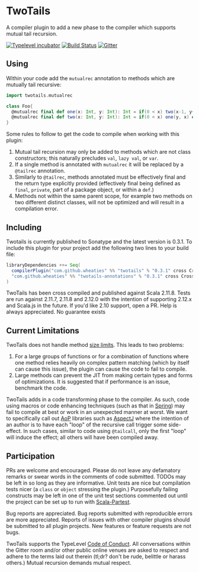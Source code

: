 # TwoTails

A compiler plugin to add a new phase to the compiler which supports mutual tail recursion.


[![Typelevel incubator](https://img.shields.io/badge/typelevel-incubator-F51C2B.svg)](http://typelevel.org) [![Build Status](https://travis-ci.org/wheaties/TwoTails.svg?branch=master)](https://travis-ci.org/wheaties/TwoTails) [![Gitter](https://badges.gitter.im/wheaties/TwoTails.svg)](https://gitter.im/wheaties/TwoTails?utm_source=badge&utm_medium=badge&utm_campaign=pr-badge&utm_content=badge)

## Using

Within your code add the `mutualrec` annotation to methods which are mutually tail recursive:

```scala
import twotails.mutualrec

class Foo{
  @mutualrec final def one(x: Int, y: Int): Int = if(0 < x) two(x-1, y+1) else y
  @mutualrec final def two(x: Int, y: Int): Int = if(0 < x) one(y, x) else y
}
```

Some rules to follow to get the code to compile when working with this plugin:

1. Mutual tail recursion may only be added to methods which are not class constructors; this naturally precludes `val`, `lazy val`, or `var`. 
2. If a single method is annotated with `mutualrec` it will be replaced by a `@tailrec` annotation.
3. Similarly to `@tailrec`, methods annotated must be effectively final and the return type explicitly provided (effectively final being defined as `final`, `private`, part of a package object, or within a `def`.) 
4. Methods not within the same parent scope, for example two methods on two different distinct classes, will not be optimized and will result in a compilation error.

## Including

Twotails is currently published to Sonatype and the latest version is 0.3.1. To include this plugin for your project add the following two lines to your build file:

```scala
libraryDependencies ++= Seq(
  compilerPlugin("com.github.wheaties" %% "twotails" % "0.3.1" cross CrossVersion.full),
  "com.github.wheaties" %% "twotails-annotations" % "0.3.1" cross CrossVersion.full
)
```

TwoTails has been cross compiled and published against Scala 2.11.8. Tests are run against 2.11.7, 2.11.8 and 2.12.0 with the intention of supporting 2.12.x and Scala.js in the future. If you'd like 2.10 support, open a PR. Help is always appreciated. No guarantee exists

## Current Limitations

TwoTails does not handle method [size limits](http://stackoverflow.com/questions/17422480/maximum-size-of-a-method-in-java-7-and-8). This leads to two problems:

1. For a large groups of functions or for a combination of functions where one method relies heavily on complex pattern matching (which by itself can cause this issue), the plugin can cause the code to fail to compile. 
2. Large methods can prevent the JIT from making certain types and forms of optimizations. It is suggested that if performance is an issue, benchmark the code.

TwoTails adds in a code transforming phase to the compiler. As such, code using macros or code enhancing techniques (such as that in [Spring](https://spring.io/)) may fail to compile at best or work in an unexpected manner at worst. We want to specifically call out [AoP](https://en.wikipedia.org/wiki/Aspect-oriented_programming) libraries such as [AspectJ](https://eclipse.org/aspectj/) where the intention of an author is to have each "loop" of the recursive call trigger some  side-effect. In such cases, similar to code using `@tailcall`, only the first "loop" will induce the effect; all others will have been compiled away.

## Participation

PRs are welcome and encouraged. Please do not leave any defamatory remarks or swear words in the comments of code submitted. TODOs may be left in so long as they are informative. Unit tests are nice but compilation tests nicer (a `class` or `object` stressing the plugin.) Purposefully failing constructs may be left in one of the unit test sections commented out until the project can be set up to run with [Scala-Partest](https://github.com/scala/scala-partest). 

Bug reports are appreciated. Bug reports submitted with reproducible errors are more appreciated. Reports of issues with other compiler plugins should be submitted to all plugin projects. New features or feature requests are not bugs.

TwoTails supports the TypeLevel [Code of Conduct](http://typelevel.org/conduct.html). All conversations within the Gitter room and/or other public online venues are asked to respect and adhere to the terms laid out therein (tl;dr? don't be rude, belittle or harass others.) Mutual recursion demands mutual respect.
